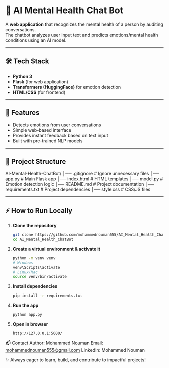 # 🤖 AI Mental Health Chat Bot  

A **web application** that recognizes the mental health of a person by auditing conversations.  
The chatbot analyzes user input text and predicts emotions/mental health conditions using an AI model.  

---

## 🛠️ Tech Stack  
- **Python 3**  
- **Flask** (for web application)  
- **Transformers (HuggingFace)** for emotion detection  
- **HTML/CSS** (for frontend)  

---

## 🚀 Features  
- Detects emotions from user conversations  
- Simple web-based interface  
- Provides instant feedback based on text input  
- Built with pre-trained NLP models  

---

## 📂 Project Structure  
AI-Mental-Health-ChatBot/
│── .gitignore # Ignore unnecessary files
│── app.py # Main Flask app
│── index.html # HTML templates
│── model.py # Emotion detection logic
│── README.md # Project documentation
│── requirements.txt # Project dependencies
│── style.css # CSS/JS files


---

## ⚡ How to Run Locally

1.  **Clone the repository**
    ```bash
    git clone https://github.com/mohammednouman555/AI_Mental_Health_ChatBot.git
    cd AI_Mental_Health_ChatBot
    ```

2.  **Create a virtual environment & activate it**
    ```bash
    python -m venv venv
    # Windows
    venv\Scripts\activate
    # Linux/Mac
    source venv/bin/activate
    ```

3.  **Install dependencies**
    ```bash
    pip install -r requirements.txt
    ```

4.  **Run the app**
    ```bash
    python app.py
    ```

5.  **Open in browser**
    ```
    http://127.0.0.1:5000/
    ```

📬 Contact
Author: Mohammed Nouman
Email: mohammednouman555@gmail.com
LinkedIn: Mohammed Nouman

✨ Always eager to learn, build, and contribute to impactful projects!

